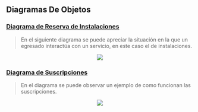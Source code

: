 
## Diagramas De Objetos
### [Diagrama de Reserva de Instalaciones](./Reserva_Instalaciones/)
> En el siguiente diagrama se puede apreciar la situación en la que un egresado interactúa con un servicio, en este caso el de instalaciones.

<div align="center">
  <image src="./Reserva_Instalaciones/Diagrama_de_Objetos-Servicio_Externo.svg" align="center">
</div>

            
### [Diagrama de Suscripciones](./Suscripción_de_Servicios/)
>En el diagrama se puede observar un ejemplo de como funcionan las suscripciones.

<div align="center">
<image src="./Suscripción_de_Servicios/Diagrama_de_Objetos_Suscripción.svg" align="center">
</div>
